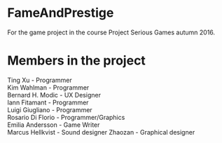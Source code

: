 # FameAndPrestige
For the game project in the course Project Serious Games autumn 2016.

# Members in the project
Ting Xu - Programmer  
Kim Wahlman - Programmer  
Bernard H. Modic - UX Designer  
Iann Fitamant - Programmer  
Luigi Giugliano - Programmer  
Rosario Di Florio - Programmer/Graphics  
Emilia Andersson - Game Writer  
Marcus Hellkvist - Sound designer 
Zhaozan - Graphical designer  
